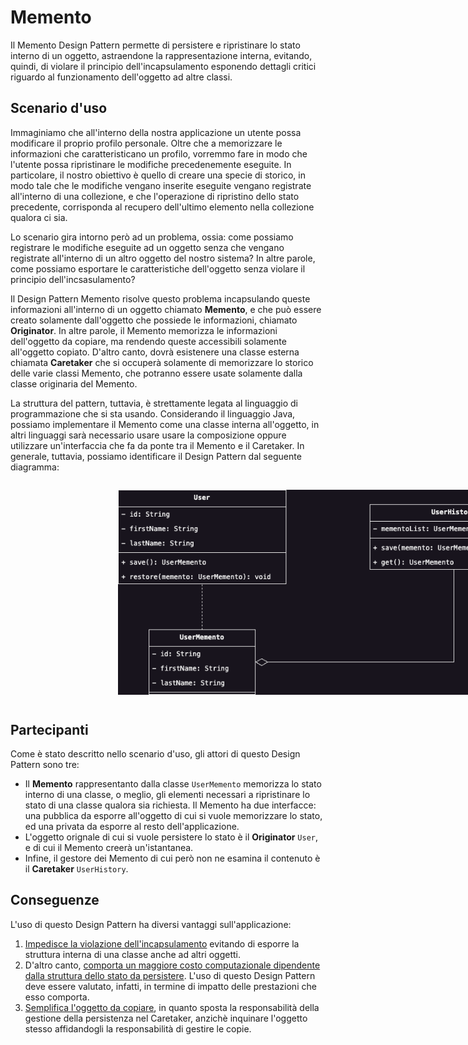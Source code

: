 # Memento
Il Memento Design Pattern permette di persistere e ripristinare lo stato interno di un oggetto, astraendone la 
rappresentazione interna, evitando, quindi, di violare il principio dell'incapsulamento esponendo dettagli critici 
riguardo al funzionamento dell'oggetto ad altre classi.

## Scenario d'uso
Immaginiamo che all'interno della nostra applicazione un utente possa modificare il proprio profilo personale. Oltre 
che a memorizzare le informazioni che caratteristicano un profilo, vorremmo fare in modo che l'utente possa 
ripristinare le modifiche precedenemente eseguite. In particolare, il nostro obiettivo è quello di creare una specie 
di storico, in modo tale che le modifiche vengano inserite eseguite vengano registrate all'interno di una collezione,
e che l'operazione di ripristino dello stato precedente, corrisponda al recupero dell'ultimo elemento nella 
collezione qualora ci sia.

Lo scenario gira intorno però ad un problema, ossia: come possiamo registrare le modifiche eseguite ad un oggetto 
senza che vengano registrate all'interno di un altro oggetto del nostro sistema? In altre parole, come possiamo 
esportare le caratteristiche dell'oggetto senza violare il principio dell'incsasulamento?

Il Design Pattern Memento risolve questo problema incapsulando queste informazioni all'interno di un oggetto chiamato 
__Memento__, e che può essere creato solamente dall'oggetto che possiede le informazioni, chiamato __Originator__.
In altre parole, il Memento memorizza le informazioni dell'oggetto da copiare, ma rendendo queste accessibili solamente 
all'oggetto copiato. D'altro canto, dovrà esistenere una classe esterna chiamata __Caretaker__ che si occuperà 
solamente di memorizzare lo storico delle varie classi Memento, che potranno essere usate solamente dalla classe 
originaria del Memento. 

La struttura del pattern, tuttavia, è strettamente legata al linguaggio di programmazione che si sta usando. 
Considerando il linguaggio Java, possiamo implementare il Memento come una classe interna all'oggetto, in altri 
linguaggi sarà necessario usare usare la composizione oppure utilizzare un'interfaccia che fa da ponte tra il 
Memento e il Caretaker. In generale, tuttavia, possiamo identificare il Design Pattern dal seguente diagramma:

<div style="display: flex; justify-content: center; width: 100vw; padding: 1em 2em">
    <img src="../../Assets/Images/Comportamentali/Memento.png" alt="Memento Design Pattern" style="width: 70%"/>
</div>

## Partecipanti
Come è stato descritto nello scenario d'uso, gli attori di questo Design Pattern sono tre:

* Il __Memento__ rappresentanto dalla classe `UserMemento` memorizza lo stato interno di una classe, o meglio, gli 
  elementi necessari a ripristinare lo stato di una classe qualora sia richiesta. Il Memento ha due interfacce: una 
  pubblica da esporre all'oggetto di cui si vuole memorizzare lo stato, ed una privata da esporre al resto 
  dell'applicazione.
* L'oggetto orignale di cui si vuole persistere lo stato è il __Originator__ `User`, e di cui il Memento creerà 
  un'istantanea.
* Infine, il gestore dei Memento di cui però non ne esamina il contenuto è il __Caretaker__ `UserHistory`.

## Conseguenze
L'uso di questo Design Pattern ha diversi vantaggi sull'applicazione:
1. <u>Impedisce la violazione dell'incapsulamento</u> evitando di esporre la struttura interna di una classe anche ad 
   altri oggetti.
2. D'altro canto, <u>comporta un maggiore costo computazionale dipendente dalla struttura dello stato da 
   persistere</u>. L'uso di questo Design Pattern deve essere valutato, infatti, in termine di impatto delle 
   prestazioni che esso comporta.
3. <u>Semplifica l'oggetto da copiare</u>, in quanto sposta la responsabilità della gestione della persistenza nel 
   Caretaker, anzichè inquinare l'oggetto stesso affidandogli la responsabilità di gestire le copie.